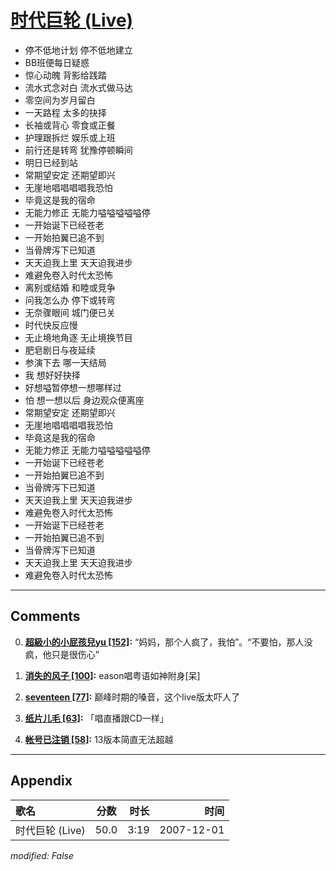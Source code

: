 # [时代巨轮 (Live)](https://music.163.com/song?id=36190598)

* 停不低地计划 停不低地建立
* BB班便每日疑惑
* 惊心动魄 背影给践踏
* 流水式念对白   流水式做马达
* 零空间为岁月留白
* 一天路程 太多的抉择
* 长袖或背心 零食或正餐
* 护理跟拆烂 娱乐或上班
* 前行还是转弯 犹豫停顿瞬间
* 明日已经到站
* 常期望安定 还期望即兴
* 无崖地唱唱唱唱我恐怕
* 毕竟这是我的宿命
* 无能力修正 无能力嗌嗌嗌嗌嗌停
* 一开始诞下已经苍老
* 一开始拍翼已追不到
* 当骨牌泻下已知道
* 天天迫我上里 天天迫我进步
* 难避免卷入时代太恐怖
* 离别或结婚 和睦或竞争
* 问我怎么办 停下或转弯
* 无奈骤眼间 城门便已关
* 时代快反应慢
* 无止境地角逐 无止境换节目
* 肥皂剧日与夜延续
* 参演下去 哪一天结局
* 我 想好好抉择
* 好想嗌暂停想一想哪样过
* 怕 想一想以后 身边观众便离座
* 常期望安定 还期望即兴
* 无崖地唱唱唱唱我恐怕
* 毕竟这是我的宿命
* 无能力修正 无能力嗌嗌嗌嗌嗌停
* 一开始诞下已经苍老
* 一开始拍翼已追不到
* 当骨牌泻下已知道
* 天天迫我上里 天天迫我进步
* 难避免卷入时代太恐怖
* 一开始诞下已经苍老
* 一开始拍翼已追不到
* 当骨牌泻下已知道
* 天天迫我上里 天天迫我进步
* 难避免卷入时代太恐怖


---

## Comments
0. **[超級小的小屁孩兒yu \[152\]](https://music.163.com/#/user/home?id=61207686):** “妈妈，那个人疯了，我怕”。“不要怕，那人没疯，他只是很伤心”

1. **[消失的风子 \[100\]](https://music.163.com/#/user/home?id=91233653):** eason唱粤语如神附身[呆]

2. **[seventeen \[77\]](https://music.163.com/#/user/home?id=399458):** 巅峰时期的嗓音，这个live版太吓人了

3. **[纸片儿毛 \[63\]](https://music.163.com/#/user/home?id=38604260):** 「唱直播跟CD一样」

4. **[帐号已注销 \[58\]](https://music.163.com/#/user/home?id=111818917):** 13版本简直无法超越



---

## Appendix

|歌名|分数|时长|时间|
|:---|:---:|---:|---:|
|时代巨轮 (Live)|50.0|3:19|2007-12-01

*modified: False*